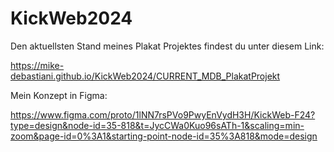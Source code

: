 # KickWeb2024

Den aktuellsten Stand meines Plakat Projektes findest du unter diesem Link:

https://mike-debastiani.github.io/KickWeb2024/CURRENT_MDB_PlakatProjekt

Mein Konzept in Figma:

https://www.figma.com/proto/1lNN7rsPVo9PwyEnVydH3H/KickWeb-F24?type=design&node-id=35-818&t=JycCWa0Kuo96sATh-1&scaling=min-zoom&page-id=0%3A1&starting-point-node-id=35%3A818&mode=design
